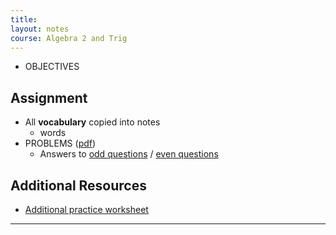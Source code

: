 ```yaml
---
title: 
layout: notes
course: Algebra 2 and Trig
---
```


- OBJECTIVES

## Assignment

- All **vocabulary** copied into notes
  - words
- PROBLEMS ([pdf](./pdf/alg2-practice-0101.pdf))
  - Answers to [odd questions](../misc/alg2-odd-answers.pdf) / [even questions](../misc/alg2-even-answers.pdf)

## Additional Resources

- [Additional practice worksheet](./pdf/alg2-add-practice-0xxx.pdf)

---
